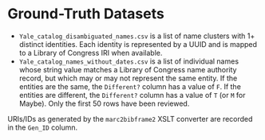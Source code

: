 # Ground-Truth Datasets

* `Yale_catalog_disambiguated_names.csv` is a list of name clusters with 1+ distinct identities. Each identity is represented by a UUID and is mapped to a Library of Congress IRI when available. 
* `Yale_catalog_names_without_dates.csv` is a list of individual names whose string value matches a Library of Congress name authority record, but which may or may not represent the same entity. If the entities are the same, the `Different?` column has a value of `F`. If the entities are different, the `Different?` column has a value of `T` (or `M` for Maybe). Only the first 50 rows have been reviewed.

URIs/IDs as generated by the `marc2bibframe2` XSLT converter are recorded in the `Gen_ID` column.
